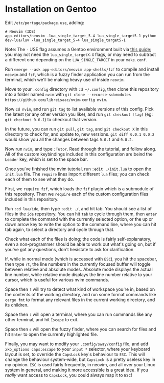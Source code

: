# Installation on Gentoo

Edit `/etc/portage/package.use`, adding:
```
# Neovim (IDE)
app-editors/neovim -lua_single_target_5-4 lua_single_target5-1 python
dev-lua/luv -lua_single_target_5-4 lua_single_target5-1
```
Note: The `-` USE flag assumes a Gentoo environment built via [this guide](https://github.com/libreisaac/gentoo-installation-guide-resources); you may not need the `lua_single_targetX-X` flags, or may need to subtract a different one depending on the `LUA_SINGLE_TARGET` in your `make.conf`.

Run `emerge --ask app-editors/neovim app-shells/fzf` to compile and install `neovim` and `fzf`, which is a fuzzy finder application you can run from the terminal, which we'll be making heavy use of inside `neovim`.

Move to your `.config` directory with `cd ~/.config`, then clone this repository into a folder named `nvim`  with `git clone --recurse-submodules https://github.com/libreisaac/nvim-config nvim`.

Now `cd nvim`, and run `git tag` to list available versions of this config. Pick the latest (or any other version you like), and run `git checkout [tag]` (eg: `git checkout 0.0.1`) to checkout that version.

In the future, you can run `git pull`, `git tag`, and `git checkout X` in this directory to check for, and update to, new versions. `git diff 0.0.1 0.0.2` would show you all the changes between tags `0.0.1` and `0.0.2`.

Now run `nvim`, and type `:Tutor`. Read through the tutorial, and follow along. All of the custom keybindings included in this configuration are beind the `Leader` key, which is set to the space bar.

Once you've finished the nvim tutorial, run `:edit ./init.lua` to open the `init.lua` file. The `require` lines import different `lua` files; you can check each of them to see what they do.

First, we `require fzf`, which loads the `fzf` plugin which is a submodule of this repository. Then we `require` each of the custom configuration files included in this repository.

Run `:cd lua/ide`, then type `:edit ./`, and hit tab. You should see a list of files in the `ide` repository. You can hit `tab` to cycle through them, then `enter` to complete the command with the currently selected option, or the up or down arrow key to write the option to the command line, where you can hit tab again, to select a directory and cycle through that.

Check what each of the files is doing; the code is fairly self-explanatory, even a non-programmer should be able to work out what's going on, but if you've got any questions, don't hesistate to ask for clarification.

If, while in normal mode (which is accessed with `ESC`), you hit the spacebar, then type `rt`, the line numbers in the currently focused buffer will toggle between relative and absolute modes. Absolute mode displays the actual line number, while relative mode displays the line number relative to your cursor, which is useful for various nvim commands.

Space then `f` will try to detect what kind of workspace you're in, based on the contents of the working directory, and run some format commands like `cargo fmt` to format any relevant files in the current working directory, and its children.

Space then `t` will open a terminal, where you can run commands like any other terminal, and hit `Escape` to exit.

Space then `s` will open the fuzzy finder, where you can search for files and hit `Enter` to open the currently highlighted file.

Finally, you may want to modify your `.config/sway/config` file, and add `xkb_options caps:escape` to your `input *` selector, where your keyboard layout is set, to override the `CapsLock` key's behaviour to `ESC`. This will change the behaviour system-wide, but `CapsLock` is a pretty useless key in my opinion. `ESC` is used fairly frequently, in neovim, and all over your Linux system in general, and making it more accessible is a great idea. If you _really_ want access to `CapsLock`, you could always map it to `ESC`! 

